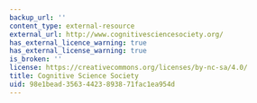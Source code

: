 ```yaml
---
backup_url: ''
content_type: external-resource
external_url: http://www.cognitivesciencesociety.org/
has_external_licence_warning: true
has_external_license_warning: true
is_broken: ''
license: https://creativecommons.org/licenses/by-nc-sa/4.0/
title: Cognitive Science Society
uid: 98e1bead-3563-4423-8938-71fac1ea954d
---
```

